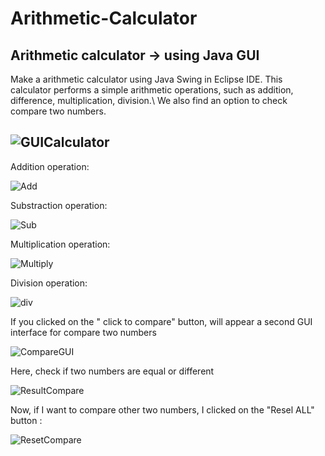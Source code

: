 # Arithmetic-Calculator
Arithmetic calculator -> using Java GUI
----------------------------------------------

Make a arithmetic calculator using Java Swing in Eclipse IDE. This calculator performs a simple arithmetic operations, such as addition, difference, multiplication, division.\\
We also find an option to check compare two numbers.

![GUICalculator](https://user-images.githubusercontent.com/72825756/127770505-98064fbd-169a-4be8-abe3-bad8d87d52af.JPG)
---------------------------------------------------------------------------------------------------------------------------

Addition operation:

![Add](https://user-images.githubusercontent.com/72825756/127770235-efacce81-9f39-4a1c-baac-a6553911ffd9.JPG)


Substraction operation:

![Sub](https://user-images.githubusercontent.com/72825756/127770256-15a4f703-3f57-444f-a9eb-2688507902cb.JPG)


Multiplication operation:

![Multiply](https://user-images.githubusercontent.com/72825756/127770258-38608648-53c5-4a29-97e3-12530dd12e01.JPG)


Division operation: 

![div](https://user-images.githubusercontent.com/72825756/127770269-3480d8dd-0431-424c-a2cd-522b208621cf.JPG)


If you clicked on the " click to compare" button, will appear a second GUI interface for compare two numbers

![CompareGUI](https://user-images.githubusercontent.com/72825756/127770570-81a8d427-db48-4f61-8b65-4addba0a4afd.JPG)

Here, check if two numbers are equal or different

![ResultCompare](https://user-images.githubusercontent.com/72825756/127770585-cc20485e-a9e2-4bac-bcc3-d3622b5ad1fe.JPG)

Now, if I want to compare other two numbers, I clicked on the "Resel ALL" button :

![ResetCompare](https://user-images.githubusercontent.com/72825756/127770681-04d325b3-2b74-44c4-8ad3-38a779bae602.JPG)





